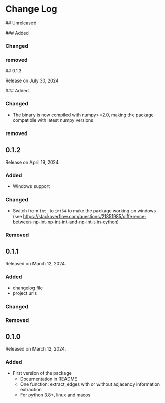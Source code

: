 # Change Log

## Unreleased

### Added

### Changed

### removed

## 0.1.3

Release on July 30, 2024

### Added

### Changed

* The binary is now compiled with numpy>=2.0, making the package compatible with latest numpy versions

### removed

## 0.1.2

Release on April 19, 2024.

### Added

* Windows support


### Changed

* Switch from `int_` to `int64` to make the package working on windows (see https://stackoverflow.com/questions/21851985/difference-between-np-int-np-int-int-and-np-int-t-in-cython)


### Removed


## 0.1.1

Released on March 12, 2024.

### Added

* changelog file
* project urls

### Changed

### Removed


## 0.1.0

Released on March 12, 2024.

### Added

* First version of the package
	- Documentation in README
	- One function: extract_edges with or without adjacency information extraction
	- For python 3.8+, linux and macos

